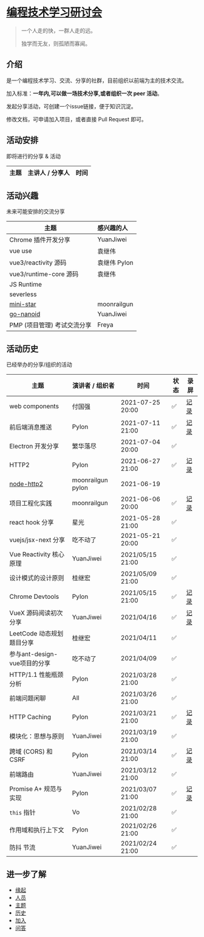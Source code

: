 # [编程技术学习研讨会](https://github.com/xueyushu/frontend)

> 一个人走的快，一群人走的远。
>
> 独学而无友，则孤陋而寡闻。


## 介绍

是一个编程技术学习、交流、分享的社群，目前组织以前端为主的技术交流。

加入标准：**一年内,可以做一场技术分享,或者组织一次 peer 活动**。

发起分享活动，可创建一个issue链接，便于知识沉淀。

修改文档，可申请加入项目，或者直接 Pull Request 即可。


## 活动安排

即将进行的分享 & 活动

| 主题       | 主讲人 / 分享人 | 时间             |
|------------|-----------------|------------------|


## 活动兴趣

未来可能安排的交流分享

| 主题                   | 感兴趣的人   |
|------------------------|:-------------|
| Chrome 插件开发分享    | YuanJiwei    |
| vue use                | 袁继伟       |
| vue3/reactivity 源码   | 袁继伟 Pylon |
| vue3/runtime-core 源码 | 袁继伟       |
| JS Runtime |
| severless |
| [mini-star](https://github.com/moonrailgun/mini-star) |  moonrailgun |
| [go-nanoid](https://github.com/matoous/go-nanoid) | YuanJiwei |  |
| PMP (项目管理) 考试交流分享 | Freya | |


## 活动历史

已经举办的分享/组织的活动

| 主题              | 演讲者 / 组织者 | 时间             | 状态 | 录屏                                                 |
|-------------------|-----------------|------------------|------|------------------------------------------------------|
| web components    | 付国强          | 2021-07-25 20:00 | ✅    | [记录](https://www.bilibili.com/video/BV1ow41197Az/) |
| 前后端消息推送 | Pylon           | 2021-07-11 21:00 |  ✅  | [记录](https://www.bilibili.com/video/BV1Vv411E71v/) |
| Electron 开发分享 | 繁华落尽        | 2021-07-04 20:00 | ✅    |                                                      |
| HTTP2             | Pylon           | 2021-06-27 21:00 | ✅    | [记录](https://www.bilibili.com/video/BV1j64y1973t/) |
| [node-http2](https://github.com/molnarg/node-http2)   | moonrailgun  pylon    |  2021-06-19  |
| 项目工程化实践 | moonrailgun   | 2021-06-06 20:00 | ✅  |  [记录](https://www.bilibili.com/video/BV1g5411M7HD/)
| react hook 分享           |  星光       |  2021-05-28 21:00|  ✅
|   vuejs/jsx-next 分享|  吃不动了       |  2021-05-21 20:00|  ✅    |  |
| Vue Reactivity 核心原理 | YuanJiwei |  2021/05/15 21:00|  ✅  |
|  设计模式的设计原则 | 桂继宏     |  2021/05/09 21:00      |    ✅    |
|  Chrome Devtools  | Pylon    |  2021/05/15 21:00      |    ✅    |  [记录](https://www.bilibili.com/video/BV1WN411f7yW)
| VueX 源码阅读初次分享 | YuanJiwei |   2021/04/16 |  ✅    |   [记录](https://www.bilibili.com/video/BV1Vi4y1A72u)
|  LeetCode 动态规划题目分享 | 桂继宏     |  2021/04/11       |    ✅    |
|  参与ant-design-vue项目的分享  | 吃不动了    |  2021/04/09       |    ✅    |
| HTTP/1.1 性能瓶颈分析 | Pylon  | 2021/03/28 21:00 |  ✅    |      |
| 前端问题闲聊 |All|   2021/03/26 21:00 | ✅    |      |
|     HTTP Caching|   Pylon         | 2021/03/21 21:00 |  ✅   | [记录](https://www.bilibili.com/video/BV17A411N7NG)   |
|    模块化：思想与原则| YuanJiwei   | 2021/03/19 21:00 |  ✅  |      |
|  跨域 (CORS) 和 CSRF|   Pylon     | 2021/03/14 21:00 |  ✅   | [记录](https://www.bilibili.com/video/BV18N411X7HX)    |
|       前端路由 | YuanJiwei        | 2021/03/12 21:00 |  ✅   |      |
| Promise A+ 规范与实现|   Pylon    | 2021/03/07 21:00 |  ✅   |[记录](https://www.bilibili.com/video/BV1ov411b7yB)     |
|     `this`  指针 |    Vo           | 2021/02/28 21:00 |  ✅   |      |
|  作用域和执行上下文|   Pylon       | 2021/02/26 21:00 |  ✅   |      |
|       防抖 节流  | YuanJiwei      | 2021/02/24 21:00 |  ✅   |      |


## 进一步了解

- [缘起](./seminar/introduction.md)
- [人员](./seminar/people.md)
- [主题](./seminar/todo.md)
- [历史](./seminar/history.md)
- [加入](./seminar/join.md)
- [问答](./seminar/qa.md)
